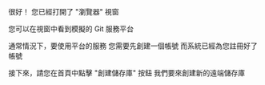 很好！
您已經打開了 "瀏覽器" 視窗

您可以在視窗中看到模擬的 Git 服務平台

通常情況下，要使用平台的服務
您需要先創建一個帳號
而系統已經為您註冊好了帳號

接下來，請您在首頁中點擊 "創建儲存庫" 按鈕
我們要來創建新的遠端儲存庫
